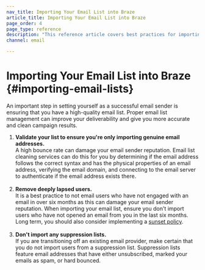 ```yaml
---
nav_title: Importing Your Email List into Braze
article_title: Importing Your Email List into Braze
page_order: 4
page_type: reference
description: "This reference article covers best practices for importing your email list into Braze."
channel: email

---
```


# Importing Your Email List into Braze {#importing-email-lists}

An important step in setting yourself as a successful email sender is ensuring that you have a high-quality email list. Proper email list management can improve your deliverability and give you more accurate and clean campaign results.

1. __Validate your list to ensure you're only importing genuine email addresses.__<br>A high bounce rate can damage your email sender reputation. Email list cleaning services can do this for you by determining if the email address follows the correct syntax and has the physical properties of an email address, verifying the email domain, and connecting to the email server to authenticate if the email address exists there.<br><br>
2. __Remove deeply lapsed users.__<br>It is a best practice to not email users who have not engaged with an email in over six months as this can damage your email sender reputation. When importing your email list, ensure you don't import users who have not opened an email from you in the last six months. Long term, you should also consider implementing a [sunset policy][60].<br><br>
3. __Don't import any suppression lists.__<br>If you are transitioning off an existing email provider, make certain that you do not import users from a suppression list. Suppression lists feature email addresses that have either unsubscribed, marked your emails as spam, or hard bounced.

[60]: {{site.baseurl}}/user_guide/message_building_by_channel/email/best_practices/
